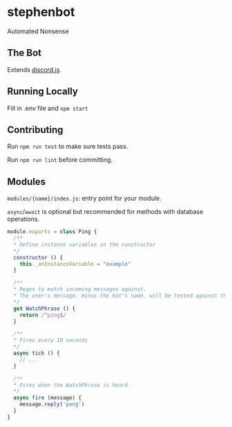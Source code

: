 # stephenbot
Automated Nonsense

## The Bot
Extends [discord.js](https://discord.js.org/).

## Running Locally
Fill in .env file and `npm start`

## Contributing
Run `npm run test` to make sure tests pass.

Run `npm run lint` before committing.

## Modules
`modules/{name}/index.js`: entry point for your module.

`async`/`await` is optional but recommended for methods with database operations.
```js
module.exports = class Ping {
  /**
  * Define instance variables in the constructor
  */
  constructor () {
    this._anInstanceVariable = "example"
  }

  /**
  * Regex to match incoming messages against.
  * The user's message, minus the bot's name, will be tested against the regex.
  */
  get WatchPhrase () {
    return /^ping$/
  }

  /**
  * Fires every 10 seconds
  */
  async tick () {
    // ...
  }

  /**
  * Fires when the WatchPhrase is heard
  */
  async fire (message) {
    message.reply('pong')
  }
}

```
